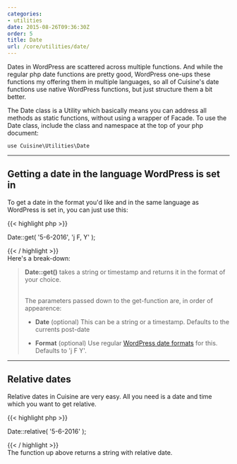 ```yaml
---
categories:
- utilities
date: 2015-08-26T09:36:30Z
order: 5
title: Date
url: /core/utilities/date/
---
```


Dates in WordPress are scattered across multiple functions. And while the regular php date functions are pretty good, WordPress one-ups these functions my offering them in multiple languages, so all of Cuisine's date functions use native WordPress functions, but just structure them a bit better.

The Date class is a Utility which basically means you can address all methods as static functions, without using a wrapper of Facade. To use the Date class, include the class and namespace at the top of your php document:

`use Cuisine\Utilities\Date`

---

## Getting a date in the language WordPress is set in

To get a date in the format you'd like and in the same language as WordPress is set in, you can just use this:

{{< highlight php  >}}

Date::get( '5-6-2016', 'j F, Y' );

{{< / highlight >}}
<br/>
Here's a break-down:
>**Date::get()** takes a string or timestamp and returns it in the format of your choice.<br/><br/>
>
>The parameters passed down to the get-function are, in order of appearence:
>
>*  **Date** (optional)
>   This can be a string or a timestamp. Defaults to the currents post-date
>
>*  **Format** (optional)
>   Use regular [WordPress date formats](https://codex.wordpress.org/Formatting_Date_and_Time) for this. Defaults to 'j F Y'. 
>

---

## Relative dates

Relative dates in Cuisine are very easy. All you need is a date and time which you want to get relative.

{{< highlight php  >}}

Date::relative( '5-6-2016' );

{{< / highlight >}}
<br/>
The function up above returns a string with relative date.
<br/><br/>


